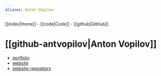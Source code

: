 ```yaml
---
aliases: Anton Vopilov
---
```


[[index|Home]] -
[[code|Code]] -
[[github|GitHub]]

# [[github-antvopilov|Anton Vopilov]]

- [portfolio](https://github.com/antvopilov/antvopilov)
- [website](https://antvopilov.github.io/)
- [website-repository](https://github.com/antvopilov/antvopilov.github.io)